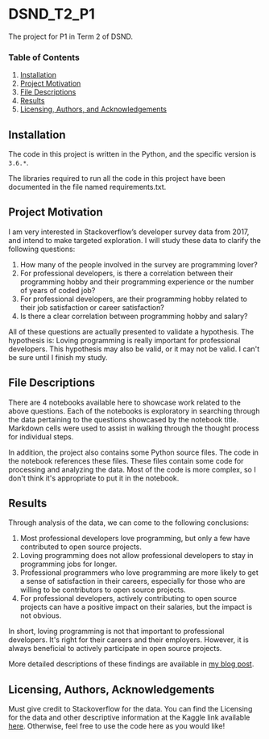 # DSND_T2_P1
The project for P1 in Term 2 of DSND.


### Table of Contents

1. [Installation](#installation)
2. [Project Motivation](#motivation)
3. [File Descriptions](#files)
4. [Results](#results)
5. [Licensing, Authors, and Acknowledgements](#licensing)

## Installation <a name="installation"></a>

The code in this project is written in the Python, and the specific version is `3.6.*`.

The libraries required to run all the code in this project have been documented in the file named requirements.txt.

## Project Motivation<a name="motivation"></a>

I am very interested in Stackoverflow’s developer survey data from 2017, and intend to make targeted exploration. I will study these data to clarify the following questions:

1. How many of the people involved in the survey are programming lover?
2. For professional developers, is there a correlation between their programming hobby and their programming experience or the number of years of coded job?
3. For professional developers, are their programming hobby related to their job satisfaction or career satisfaction?
4. Is there a clear correlation between programming hobby and salary?

All of these questions are actually presented to validate a hypothesis. The hypothesis is: Loving programming is really important for professional developers. This hypothesis may also be valid, or it may not be valid. I can't be sure until I finish my study.

## File Descriptions <a name="files"></a>

There are 4 notebooks available here to showcase work related to the above questions. Each of the notebooks is exploratory in searching through the data pertaining to the questions showcased by the notebook title.  Markdown cells were used to assist in walking through the thought process for individual steps.

In addition, the project also contains some Python source files. The code in the notebook references these files. These files contain some code for processing and analyzing the data. Most of the code is more complex, so I don't think it's appropriate to put it in the notebook.

## Results<a name="results"></a>

Through analysis of the data, we can come to the following conclusions:

1. Most professional developers love programming, but only a few have contributed to open source projects.
2. Loving programming does not allow professional developers to stay in programming jobs for longer.
3. Professional programmers who love programming are more likely to get a sense of satisfaction in their careers, especially for those who are willing to be contributors to open source projects.
4. For professional developers, actively contributing to open source projects can have a positive impact on their salaries, but the impact is not obvious.

In short, loving programming is not that important to professional developers. It's right for their careers and their employers. However, it is always beneficial to actively participate in open source projects.

More detailed descriptions of these findings are available in [my blog post](https://medium.com/@hyper0x/is-it-really-important-for-professional-developers-to-love-programming-a68f0d5373fb).

## Licensing, Authors, Acknowledgements<a name="licensing"></a>

Must give credit to Stackoverflow for the data. You can find the Licensing for the data and other descriptive information at the Kaggle link available [here](https://www.kaggle.com/stackoverflow/so-survey-2017/data). Otherwise, feel free to use the code here as you would like!
